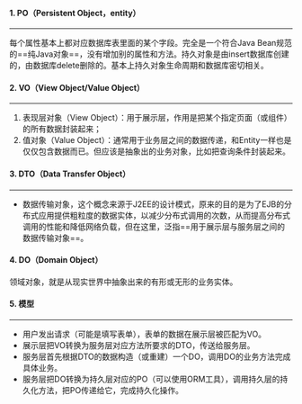 #### 1. PO（Persistent Object，entity）

---

每个属性基本上都对应数据库表里面的某个字段。完全是一个符合Java Bean规范的==纯Java对象==，没有增加别的属性和方法。持久对象是由insert数据库创建的，由数据库delete删除的。基本上持久对象生命周期和数据库密切相关。



#### 2. VO（View Object/Value Object）

---

1. 表现层对象（View Object）：用于展示层，作用是把某个指定页面（或组件）的所有数据封装起来；
2. 值对象（Value Object）：通常用于业务层之间的数据传递，和Entity一样也是仅仅包含数据而已。但应该是抽象出的业务对象，比如把查询条件封装起来。



#### 3. DTO（Data Transfer Object）

---

- 数据传输对象，这个概念来源于J2EE的设计模式，原来的目的是为了EJB的分布式应用提供粗粒度的数据实体，以减少分布式调用的次数，从而提高分布式调用的性能和降低网络负载，但在这里，泛指==用于展示层与服务层之间的数据传输对象==。



#### 4. DO（Domain Object）

领域对象，就是从现实世界中抽象出来的有形或无形的业务实体。



#### 5. 模型

---

- 用户发出请求（可能是填写表单），表单的数据在展示层被匹配为VO。
- 展示层把VO转换为服务层对应方法所要求的DTO，传送给服务层。
- 服务层首先根据DTO的数据构造（或重建）一个DO，调用DO的业务方法完成具体业务。
- 服务层把DO转换为持久层对应的PO（可以使用ORM工具），调用持久层的持久化方法，把PO传递给它，完成持久化操作。